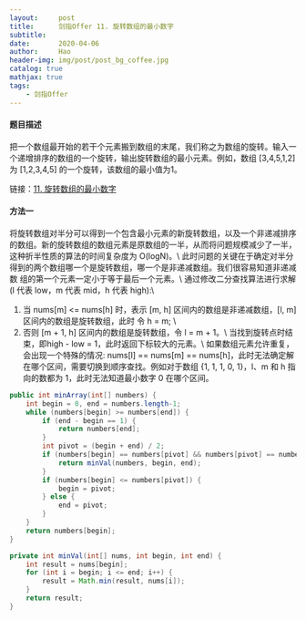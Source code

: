 ```yaml
---
layout:     post
title:      剑指Offer 11. 旋转数组的最小数字
subtitle:   
date:       2020-04-06
author:     Hao
header-img: img/post/post_bg_coffee.jpg
catalog: true
mathjax: true
tags:
    - 剑指Offer
---
```


#### 题目描述

把一个数组最开始的若干个元素搬到数组的末尾，我们称之为数组的旋转。输入一个递增排序的数组的一个旋转，输出旋转数组的最小元素。例如，数组 [3,4,5,1,2] 为 [1,2,3,4,5] 的一个旋转，该数组的最小值为1。  

链接：[11. 旋转数组的最小数字](https://leetcode-cn.com/problems/xuan-zhuan-shu-zu-de-zui-xiao-shu-zi-lcof)

#### 方法一

将旋转数组对半分可以得到一个包含最小元素的新旋转数组，以及一个非递减排序的数组。新的旋转数组的数组元素是原数组的一半，从而将问题规模减少了一半，这种折半性质的算法的时间复杂度为 O(logN)。\\
此时问题的关键在于确定对半分得到的两个数组哪一个是旋转数组，哪一个是非递减数组。我们很容易知道非递减数 组的第一个元素一定小于等于最后一个元素。\\
通过修改二分查找算法进行求解(l 代表 low，m 代表 mid，h 代表 high):\\
1) 当 nums[m] <= nums[h] 时，表示 [m, h] 区间内的数组是非递减数组，[l, m] 区间内的数组是旋转数组，此时 令 h = m; \\
2) 否则 [m + 1, h] 区间内的数组是旋转数组，令 l = m + 1。\\
当找到旋转点时结束，即high - low = 1，此时返回下标较大的元素。\\
如果数组元素允许重复，会出现一个特殊的情况: nums[l] == nums[m] == nums[h]，此时无法确定解在哪个区间，需要切换到顺序查找。例如对于数组 {1, 1, 1, 0, 1}，l、m 和 h 指向的数都为 1，此时无法知道最小数字 0 在哪个区间。

```java
public int minArray(int[] numbers) {
    int begin = 0, end = numbers.length-1;
    while (numbers[begin] >= numbers[end]) {
        if (end - begin == 1) {
            return numbers[end];
        }
        int pivot = (begin + end) / 2;
        if (numbers[begin] == numbers[pivot] && numbers[pivot] == numbers[end]) {
            return minVal(numbers, begin, end);
        }
        if (numbers[begin] <= numbers[pivot]) {
            begin = pivot;
        } else {
            end = pivot;
        }
    }
    return numbers[begin];
}

private int minVal(int[] nums, int begin, int end) {
    int result = nums[begin];
    for (int i = begin; i <= end; i++) {
        result = Math.min(result, nums[i]);
    }
    return result;
}
```